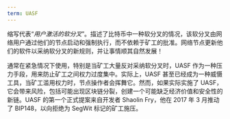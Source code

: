 ```yaml
---
term: UASF
---
```


缩写代表“*用户激活的软分叉*”。描述了比特币中一种软分叉的情况，该软分叉由网络用户通过他们的节点启动和强制执行，而不依赖于矿工的批准。网络节点更新他们的软件以采纳软分叉的新规则，并让事情顺其自然发展！

通常在紧急情况下使用，特别是当矿工大量反对采纳软分叉时，UASF 作为一种压力手段，用来防止矿工之间权力过度集中。实际上，UASF 甚至已经成为一种威慑工具，当矿工滥用权力时，节点操作者会挥舞它。然而，如果实际实施了 UASF，它会带来风险，包括可能出现区块链分裂，创建一个可能缺乏经济价值和安全性的新链。UASF 的第一个正式提案来自开发者 Shaolin Fry，他在 2017 年 3 月推动了 BIP148，以向拒绝为 SegWit 标记的矿工施压。